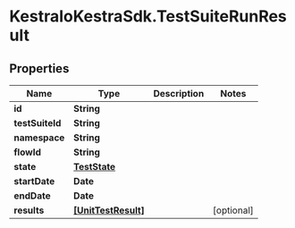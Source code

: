 # KestraIoKestraSdk.TestSuiteRunResult

## Properties

Name | Type | Description | Notes
------------ | ------------- | ------------- | -------------
**id** | **String** |  | 
**testSuiteId** | **String** |  | 
**namespace** | **String** |  | 
**flowId** | **String** |  | 
**state** | [**TestState**](TestState.md) |  | 
**startDate** | **Date** |  | 
**endDate** | **Date** |  | 
**results** | [**[UnitTestResult]**](UnitTestResult.md) |  | [optional] 


